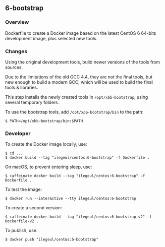 ## 6-bootstrap

### Overview

Dockerfile to create a Docker image based on the latest CentOS 6 64-bits development image, plus selected new tools.

### Changes

Using the original development tools, build newer versions of the tools from sources. 

Due to the limitations of the old GCC 4.4, they are not the final tools, but new enough to build a modern GCC, which will be used to build the final tools & libraries.

This step installs the newly created tools in `/opt/xbb-bootstrap`, using several temporary folders.

To use the bootstrap tools, add `/opt/xpp-bootstrap/bin` to the path:

```console
$ PATH=/opt/xbb-bootstrap/bin:$PATH
```

### Developer

To create the Docker image locally, use:

```console
$ cd ...
$ docker build --tag "ilegeul/centos:6-bootstrap" -f Dockerfile .
```

On macOS, to prevent entering sleep, use:

```console
$ caffeinate docker build --tag "ilegeul/centos:6-bootstrap" -f Dockerfile .
```

To test the image:

```console
$ docker run --interactive --tty ilegeul/centos:6-bootstrap
```

To create a second version:

```console
$ caffeinate docker build --tag "ilegeul/centos:6-bootstrap-v2" -f Dockerfile-v2 .
```

To publish, use:

```console
$ docker push "ilegeul/centos:6-bootstrap"
```
